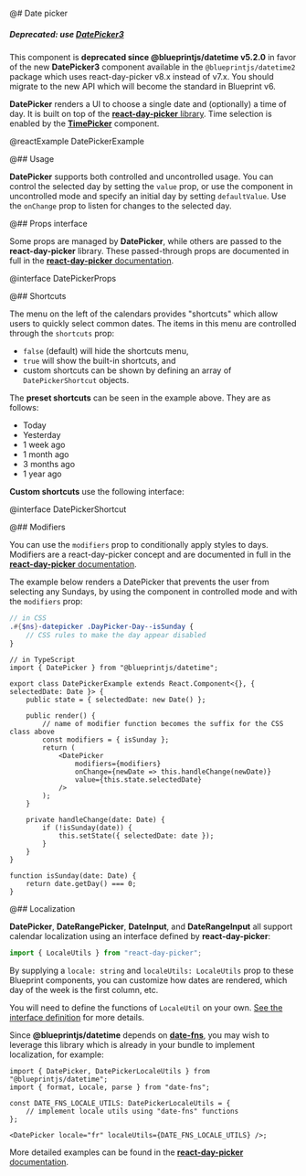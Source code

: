 @# Date picker

<div class="@ns-callout @ns-intent-danger @ns-icon-error @ns-callout-has-body-content">
    <h5 class="@ns-heading">

Deprecated: use [**DatePicker3**](#datetime2/date-picker3)

</h5>

This component is **deprecated since @blueprintjs/datetime v5.2.0** in favor of the new
**DatePicker3** component available in the `@blueprintjs/datetime2` package which uses
react-day-picker v8.x instead of v7.x. You should migrate to the new API which will become the
standard in Blueprint v6.

</div>

**DatePicker** renders a UI to choose a single date and (optionally) a time of day. It is built on top of the
[**react-day-picker** library](https://github.com/gpbl/react-day-picker). Time selection is enabled by the
[**TimePicker**](#datetime/timepicker) component.

@reactExample DatePickerExample

@## Usage

**DatePicker** supports both controlled and uncontrolled usage. You can control the selected day by setting the `value`
prop, or use the component in uncontrolled mode and specify an initial day by setting `defaultValue`. Use the `onChange`
prop to listen for changes to the selected day.

@## Props interface

Some props are managed by **DatePicker**, while others are passed to the **react-day-picker** library. These
passed-through props are documented in full in the
[**react-day-picker** documentation](https://react-day-picker-v7.netlify.app/).

@interface DatePickerProps

@## Shortcuts

The menu on the left of the calendars provides "shortcuts" which allow users to
quickly select common dates. The items in this menu are controlled through
the `shortcuts` prop:

-   `false` (default) will hide the shortcuts menu,
-   `true` will show the built-in shortcuts, and
-   custom shortcuts can be shown by defining an array of `DatePickerShortcut` objects.

The **preset shortcuts** can be seen in the example above. They are as follows:

-   Today
-   Yesterday
-   1 week ago
-   1 month ago
-   3 months ago
-   1 year ago

**Custom shortcuts** use the following interface:

@interface DatePickerShortcut

@## Modifiers

You can use the `modifiers` prop to conditionally apply styles to days. Modifiers are a react-day-picker concept and are
documented in full in the
[**react-day-picker** documentation](https://react-day-picker-v7.netlify.app/docs/matching-days).

The example below renders a DatePicker that prevents the user from selecting any Sundays, by using the component in
controlled mode and with the `modifiers` prop:

```scss
// in CSS
.#{$ns}-datepicker .DayPicker-Day--isSunday {
    // CSS rules to make the day appear disabled
}
```

```tsx
// in TypeScript
import { DatePicker } from "@blueprintjs/datetime";

export class DatePickerExample extends React.Component<{}, { selectedDate: Date }> {
    public state = { selectedDate: new Date() };

    public render() {
        // name of modifier function becomes the suffix for the CSS class above
        const modifiers = { isSunday };
        return (
            <DatePicker
                modifiers={modifiers}
                onChange={newDate => this.handleChange(newDate)}
                value={this.state.selectedDate}
            />
        );
    }

    private handleChange(date: Date) {
        if (!isSunday(date)) {
            this.setState({ selectedDate: date });
        }
    }
}

function isSunday(date: Date) {
    return date.getDay() === 0;
}
```

@## Localization

**DatePicker**, **DateRangePicker**, **DateInput**, and **DateRangeInput** all support calendar localization
using an interface defined by **react-day-picker**:

```js
import { LocaleUtils } from "react-day-picker";
```

By supplying a `locale: string` and `localeUtils: LocaleUtils` prop to these Blueprint components, you can customize how
dates are rendered, which day of the week is the first column, etc.

You will need to define the functions of `LocaleUtil` on your own.
[See the interface definition](https://github.com/gpbl/react-day-picker/blob/v7.3.0/types/utils.d.ts#L5)
for more details.

Since **@blueprintjs/datetime** depends on [**date-fns**](https://date-fns.org/), you may wish to leverage this library
which is already in your bundle to implement localization, for example:

```tsx
import { DatePicker, DatePickerLocaleUtils } from "@blueprintjs/datetime";
import { format, Locale, parse } from "date-fns";

const DATE_FNS_LOCALE_UTILS: DatePickerLocaleUtils = {
    // implement locale utils using "date-fns" functions
};

<DatePicker locale="fr" localeUtils={DATE_FNS_LOCALE_UTILS} />;
```

More detailed examples can be found in the
[**react-day-picker** documentation](https://react-day-picker-v7.netlify.app/docs/localization).
